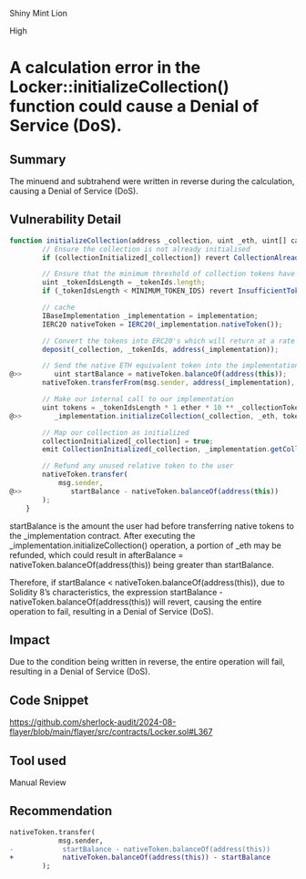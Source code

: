 Shiny Mint Lion

High

# A calculation error in the Locker::initializeCollection() function could cause a Denial of Service (DoS).


## Summary
The minuend and subtrahend were written in reverse during the calculation, causing a Denial of Service (DoS).
## Vulnerability Detail
```javascript
function initializeCollection(address _collection, uint _eth, uint[] calldata _tokenIds, uint _tokenSlippage, uint160 _sqrtPriceX96) public virtual whenNotPaused collectionExists(_collection) {
        // Ensure the collection is not already initialised
        if (collectionInitialized[_collection]) revert CollectionAlreadyInitialized();

        // Ensure that the minimum threshold of collection tokens have been provided
        uint _tokenIdsLength = _tokenIds.length;
        if (_tokenIdsLength < MINIMUM_TOKEN_IDS) revert InsufficientTokenIds();

        // cache
        IBaseImplementation _implementation = implementation;
        IERC20 nativeToken = IERC20(_implementation.nativeToken());

        // Convert the tokens into ERC20's which will return at a rate of 1:1
        deposit(_collection, _tokenIds, address(_implementation));

        // Send the native ETH equivalent token into the implementation
@>>        uint startBalance = nativeToken.balanceOf(address(this));
        nativeToken.transferFrom(msg.sender, address(_implementation), _eth);

        // Make our internal call to our implementation
        uint tokens = _tokenIdsLength * 1 ether * 10 ** _collectionToken[_collection].denomination();
@>>        _implementation.initializeCollection(_collection, _eth, tokens, _tokenSlippage, _sqrtPriceX96);

        // Map our collection as initialized
        collectionInitialized[_collection] = true;
        emit CollectionInitialized(_collection, _implementation.getCollectionPoolKey(_collection), _tokenIds, _sqrtPriceX96, msg.sender);

        // Refund any unused relative token to the user
        nativeToken.transfer(
            msg.sender,
@>>            startBalance - nativeToken.balanceOf(address(this))
        );
    }

```
startBalance is the amount the user had before transferring native tokens to the _implementation contract. After executing the _implementation.initializeCollection() operation, a portion of _eth may be refunded, which could result in afterBalance = nativeToken.balanceOf(address(this)) being greater than startBalance.

Therefore, if startBalance < nativeToken.balanceOf(address(this)), due to Solidity 8’s characteristics, the expression startBalance - nativeToken.balanceOf(address(this)) will revert, causing the entire operation to fail, resulting in a Denial of Service (DoS).
## Impact
Due to the condition being written in reverse, the entire operation will fail, resulting in a Denial of Service (DoS).
## Code Snippet
https://github.com/sherlock-audit/2024-08-flayer/blob/main/flayer/src/contracts/Locker.sol#L367
## Tool used

Manual Review

## Recommendation
```diff
nativeToken.transfer(
            msg.sender,
-            startBalance - nativeToken.balanceOf(address(this))
+            nativeToken.balanceOf(address(this)) - startBalance  
        );
```